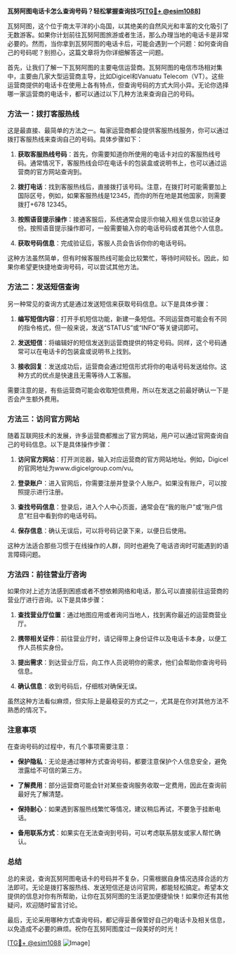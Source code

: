 **瓦努阿图电话卡怎么查询号码？轻松掌握查询技巧[[TG💪+ @esim1088](https://t.me/s/esim1088)]**

瓦努阿图，这个位于南太平洋的小岛国，以其绝美的自然风光和丰富的文化吸引了无数游客。如果你计划前往瓦努阿图旅游或者生活，那么办理当地的电话卡是非常必要的。然而，当你拿到瓦努阿图的电话卡后，可能会遇到一个问题：如何查询自己的号码呢？别担心，这篇文章将为你详细解答这一问题。

首先，让我们了解一下瓦努阿图的主要电信运营商。瓦努阿图的电信市场相对集中，主要由几家大型运营商主导，比如Digicel和Vanuatu Telecom（VT）。这些运营商提供的电话卡在使用上各有特点，但查询号码的方式大同小异。无论你选择哪一家运营商的电话卡，都可以通过以下几种方法来查询自己的号码。

### 方法一：拨打客服热线

这是最直接、最简单的方法之一。每家运营商都会提供客服热线服务，你可以通过拨打客服热线来查询自己的号码。具体步骤如下：

1. **获取客服热线号码**：首先，你需要知道你所使用的电话卡对应的客服热线号码。通常情况下，客服热线会印在电话卡的包装盒或说明书上，也可以通过运营商的官方网站查询到。
   
2. **拨打电话**：找到客服热线后，直接拨打该号码。注意，在拨打时可能需要加上国际区号，例如，如果客服热线是12345，而你的所在地是其他国家，则需要拨打+678 12345。

3. **按照语音提示操作**：接通客服后，系统通常会提示你输入相关信息以验证身份。按照语音提示操作即可，一般需要输入你的电话号码或者其他个人信息。

4. **获取号码信息**：完成验证后，客服人员会告诉你你的电话号码。

这种方法虽然简单，但有时候客服热线可能会比较繁忙，等待时间较长。因此，如果你希望更快捷地查询号码，可以尝试其他方法。

### 方法二：发送短信查询

另一种常见的查询方式是通过发送短信来获取号码信息。以下是具体步骤：

1. **编写短信内容**：打开手机短信功能，新建一条短信。不同运营商可能会有不同的指令格式，但一般来说，发送“STATUS”或“INFO”等关键词即可。

2. **发送短信**：将编辑好的短信发送到运营商提供的特定号码。同样，这个号码通常可以在电话卡的包装盒或说明书上找到。

3. **接收回复**：发送成功后，运营商会通过短信形式将你的电话号码发送给你。这种方式的优点是快速且无需等待人工客服。

需要注意的是，有些运营商可能会收取短信费用，所以在发送之前最好确认一下是否会产生额外费用。

### 方法三：访问官方网站

随着互联网技术的发展，许多运营商都推出了官方网站，用户可以通过官网查询自己的号码信息。以下是具体操作步骤：

1. **访问官方网站**：打开浏览器，输入对应运营商的官方网站地址。例如，Digicel的官网地址为www.digicelgroup.com/vu。

2. **登录账户**：进入官网后，你需要注册并登录个人账户。如果没有账户，可以按照提示进行注册。

3. **查找号码信息**：登录后，进入个人中心页面，通常会在“我的账户”或“账户信息”栏目中看到你的电话号码。

4. **保存信息**：确认无误后，可以将号码记录下来，以便日后使用。

这种方法适合那些习惯于在线操作的人群，同时也避免了电话咨询时可能遇到的语言障碍问题。

### 方法四：前往营业厅咨询

如果你对上述方法感到困惑或者不想依赖网络和电话，那么可以直接前往运营商的营业厅进行咨询。以下是具体步骤：

1. **查找营业厅位置**：通过地图应用或者询问当地人，找到离你最近的运营商营业厅。

2. **携带相关证件**：前往营业厅时，请记得带上身份证件以及电话卡本身，以便工作人员核实身份。

3. **提出需求**：到达营业厅后，向工作人员说明你的需求，他们会帮助你查询号码信息。

4. **确认信息**：收到号码后，仔细核对确保无误。

虽然这种方法看似麻烦，但实际上是最稳妥的方式之一，尤其是在你对其他方法不熟悉的情况下。

### 注意事项

在查询号码的过程中，有几个事项需要注意：

- **保护隐私**：无论是通过哪种方式查询号码，都要注意保护个人信息安全，避免泄露给不可信的第三方。
  
- **了解费用**：部分运营商可能会针对某些查询服务收取一定费用，因此在查询前最好先了解清楚。

- **保持耐心**：如果遇到客服热线繁忙等情况，建议稍后再试，不要急于挂断电话。

- **备用联系方式**：如果实在无法查询到号码，可以考虑联系朋友或家人帮忙确认。

### 总结

总的来说，查询瓦努阿图电话卡的号码并不复杂，只需根据自身情况选择合适的方法即可。无论是拨打客服热线、发送短信还是访问官网，都能轻松搞定。希望本文提供的信息对你有所帮助，让你在瓦努阿图的生活更加便捷愉快！如果你还有其他疑问，欢迎随时留言讨论。

最后，无论采用哪种方式查询号码，都记得妥善保管好自己的电话卡及相关信息，以免造成不必要的麻烦。祝你在瓦努阿图度过一段美好的时光！

[[TG💪+ @esim1088](https://t.me/s/esim1088) ![Image](https://i.postimg.cc/4NQfJmqS/Snipaste-2025-05-13-00-14-12.png)]